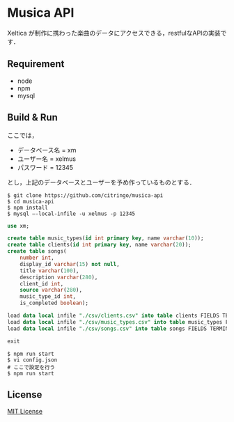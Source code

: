 # Musica API

Xeltica が制作に携わった楽曲のデータにアクセスできる，restfulなAPIの実装です．

## Requirement

- node
- npm
- mysql

## Build & Run

ここでは，

- データベース名 = xm
- ユーザー名 = xelmus
- パスワード = 12345

とし，上記のデータベースとユーザーを予め作っているものとする．

```shell
$ git clone https://github.com/citringo/musica-api
$ cd musica-api
$ npm install
$ mysql –-local-infile -u xelmus -p 12345
```

```sql
use xm;

create table music_types(id int primary key, name varchar(10));
create table clients(id int primary key, name varchar(20));
create table songs(
	number int, 
	display_id varchar(15) not null, 
	title varchar(100),
	description varchar(280),
	client_id int,
	source varchar(280),
	music_type_id int,
	is_completed boolean);

load data local infile "./csv/clients.csv" into table clients FIELDS TERMINATED BY ',' ENCLOSED BY '"';
load data local infile "./csv/music_types.csv" into table music_types FIELDS TERMINATED BY ',' ENCLOSED BY '"';
load data local infile "./csv/songs.csv" into table songs FIELDS TERMINATED BY ',' ENCLOSED BY '"';

exit
```

```shell
$ npm run start
$ vi config.json
# ここで設定を行う
$ npm run start
```

## License

[MIT License](LICENSE)
